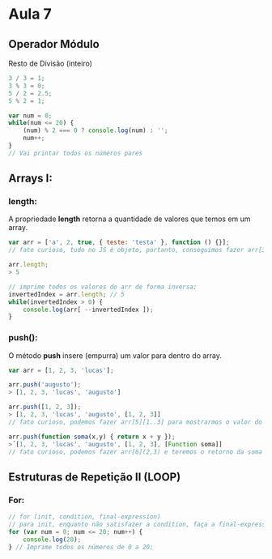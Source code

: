 # Aula 7

## Operador Módulo
Resto de Divisão (inteiro)
```js
3 / 3 = 1;
3 % 3 = 0;
5 / 2 = 2.5;
5 % 2 = 1;

var num = 0;
while(num <= 20) {
    (num) % 2 === 0 ? console.log(num) : '';
    num++;
}
// Vai printar todos os números pares
```

## Arrays I:

### length:
A propriedade **length** retorna a quantidade de valores que temos em um array.
```js
var arr = ['a', 2, true, { teste: 'testa' }, function () {}];
// fato curioso, tudo no JS é objeto, portanto, conseguimos fazer arr[3].teste;

arr.length;
> 5

// imprime todos os valores do arr de forma inversa;
invertedIndex = arr.length; // 5
while(invertedIndex > 0) {
    console.log(arr[ --invertedIndex ]);
}
```

### push():
O método **push** insere (empurra) um valor para dentro do array.
```js
var arr = [1, 2, 3, 'lucas'];

arr.push('augusto');
> [1, 2, 3, 'lucas', 'augusto']

arr.push([1, 2, 3]);
> [1, 2, 3, 'lucas', 'augusto', [1, 2, 3]]
// fato curioso, podemos fazer arr[5][1..3] para mostrarmos o valor do array dentro do array

arr.push(function soma(x,y) { return x + y });
>´[1, 2, 3, 'lucas', 'augusto', [1, 2, 3], [Function soma]]
// fato curioso, podemos fazer arr[6](2,3) e teremos o retorno da soma
```

## Estruturas de Repetição II (LOOP)

### For:
```js
// for (init, condition, final-expression)
// para init, enquanto não satisfazer a condition, faça a final-expression
for (var num = 0; num <= 20; num++) {
    console.log(20);
} // Imprime todos os números de 0 a 20;
```